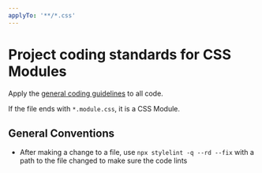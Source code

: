 ```yaml
---
applyTo: '**/*.css'
---
```


# Project coding standards for CSS Modules

Apply the [general coding guidelines](./general-coding.instructions.md) to all code.

If the file ends with `*.module.css`, it is a CSS Module.

## General Conventions

- After making a change to a file, use `npx stylelint -q --rd --fix` with a path to the file changed to make sure the code lints
